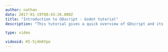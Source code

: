 ```yaml
---
author: nathan
date: 2017-01-19T08:43:26.000Z
title: "Introduction to GDscript - Godot tutorial"
description: "This tutorial gives a quick overview of GDscript and its basic syntax, including variables, conditions, loops, and functions. Other features will be covered in future videos."

type: video

videoid: K5-5j4H4Ypo
---
```


